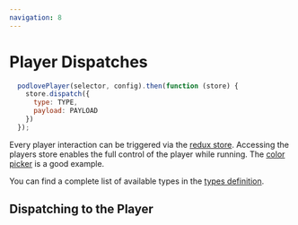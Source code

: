 ```yaml
---
navigation: 8
---
```


# Player Dispatches

```javascript
  podlovePlayer(selector, config).then(function (store) {
    store.dispatch({
      type: TYPE,
      payload: PAYLOAD
    })
  });
```

Every player interaction can be triggered via the [redux store](http://redux.js.org/docs/api/Store.html).
Accessing the players store enables the full control of the player while running. The [color picker]() is a good example.

You can find a complete list of available types in the [types definition](https://github.com/podlove/podlove-web-player/blob/development/src/store/types.js). 

## Dispatching to the Player

<store-dispatches />
